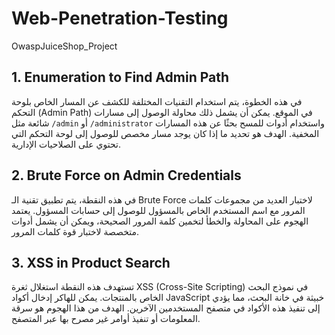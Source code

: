 # Web-Penetration-Testing
OwaspJuiceShop_Project




## 1. Enumeration to Find Admin Path

في هذه الخطوة، يتم استخدام التقنيات المختلفة للكشف عن المسار الخاص بلوحة التحكم (Admin Path) في الموقع. يمكن أن يشمل ذلك محاولة الوصول إلى مسارات شائعة مثل `/admin` أو `/administrator` واستخدام أدوات للمسح بحثًا عن هذه المسارات المخفية. الهدف هو تحديد ما إذا كان يوجد مسار مخصص للوصول إلى لوحة التحكم التي تحتوي على الصلاحيات الإدارية.

## 2. Brute Force on Admin Credentials

في هذه النقطة، يتم تطبيق تقنية الـ Brute Force لاختبار العديد من مجموعات كلمات المرور مع اسم المستخدم الخاص بالمسؤول للوصول إلى حسابات المسؤول. يعتمد الهجوم على المحاولة والخطأ لتخمين كلمة المرور الصحيحة، ويمكن أن يشمل أدوات متخصصة لاختبار قوة كلمات المرور.

## 3. XSS in Product Search

تستهدف هذه النقطة استغلال ثغرة XSS (Cross-Site Scripting) في نموذج البحث الخاص بالمنتجات. يمكن للهاكر إدخال أكواد JavaScript خبيثة في خانة البحث، مما يؤدي إلى تنفيذ هذه الأكواد في متصفح المستخدمين الآخرين. الهدف من هذا الهجوم هو سرقة المعلومات أو تنفيذ أوامر غير مصرح بها عبر المتصفح.

